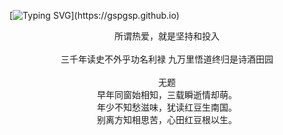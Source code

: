 [![Typing SVG](https://readme-typing-svg.herokuapp.com?font=Fira+Code&pause=1000&color=1F2328&width=435&lines=Hello%2C+i+am+gspgsp%2c+welcome+to+here!)](https://gspgsp.github.io)
<div align=center>
  所谓热爱，就是坚持和投入
  <br/>
  <br/>
  三千年读史不外乎功名利禄
  九万里悟道终归是诗酒田园
  <br/>
<br/>
无题
<br/>
早年同窗始相知，三载瞬逝情却萌。<br />
年少不知愁滋味，犹读红豆生南国。<br />
别离方知相思苦，心田红豆根以生。
</div>
<br/>
<br/>
